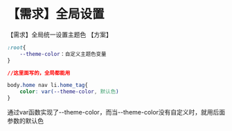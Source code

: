# 【需求】全局设置

【需求】全局统一设置主题色
【方案】
```css
:root{
    --theme-color：自定义主题色变量
}

//这里面写的，全局都能用
```

```css
body.home nav li.home_tag{
    color: var(--theme-color, 默认色)
}
```
通过var函数实现了--theme-color，而当--theme-color没有自定义时，就用后面参数的默认色